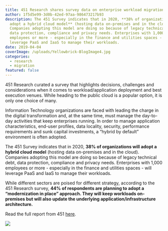 ```yaml
---
title: 451 Research shares survey data on enterprise workload migration
author: 1f5d5e99-3d0b-42ed-97aa-986473217b93
description: The 451 Survey indicates that in 2020, **38% of organizations will
  adopt a hybrid cloud model** (hosting data on-premises and in the cloud).
  Companies adopting this model are doing so because of legacy technical debt,
  data protection, compliance and privacy needs. Enterprises with 1,000
  employees or more - especially in the finance and utilities spaces - will
  leverage PaaS and IaaS to manage their workloads.
date: 2019-04-04
coverImage: /uploads/Yellowbrick-BlogImage4.jpg
categories:
  - research
  - migration
featured: false
---
```


451 Research curated a survey that highlights decisions, challenges and considerations when it comes to workload/application deployment and best execution venues. While heading to the public cloud is a popular option, it is only one choice of many.

Information Technology organizations are faced with leading the charge in the digital transformation and, at the same time, must manage the day-to-day activities that keep enterprises running. In order to manage application characteristics, end-user profiles, data locality, security, performance requirements and sunk capital investments, a “hybrid by default” environment is often adopted.

The 451 Survey indicates that in 2020, **38% of organizations will adopt a hybrid cloud model** (hosting data on-premises and in the cloud). Companies adopting this model are doing so because of legacy technical debt, data protection, compliance and privacy needs. Enterprises with 1,000 employees or more - especially in the finance and utilities spaces - will leverage PaaS and IaaS to manage their workloads.

While different sectors are poised for different strategy, according to the 451 Research survey, **44% of respondents are planning to adopt a “modernization in place” approach. They will keep workloads on-premises but will also update the underlying application/infrastructure architecture.**

Read the full report from 451 [here](https://go.yellowbrick.com/451_Research_Paper_Workload_Migration.html).

[![](/uploads/blog-451_Reprint_Workloads_Migration-JPEG-232x300.jpg)](https://go.yellowbrick.com/451_Research_Paper_Workload_Migration.html)
